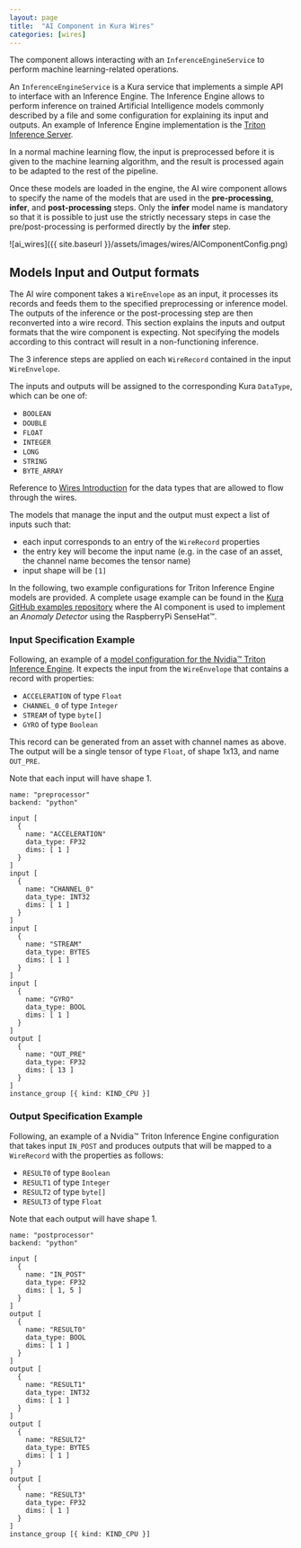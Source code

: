 ```yaml
---
layout: page
title:  "AI Component in Kura Wires"
categories: [wires]
---
```


The component allows interacting with an `InferenceEngineService` to perform machine learning-related operations.

An `InferenceEngineService` is a Kura service that implements a simple API to interface with an Inference Engine. The Inference Engine allows to perform inference on trained Artificial Intelligence models commonly described by a file and some configuration for explaining its input and outputs. An example of Inference Engine implementation is the [Triton Inference Server](https://developer.nvidia.com/nvidia-triton-inference-server). 

In a normal machine learning flow, the input is preprocessed before it is given to the machine learning algorithm, and the result is processed again to be adapted to the rest of the pipeline.

Once these models are loaded in the engine, the AI wire component allows to specify the name of the models that are used in the **pre-processing**, **infer**, and **post-processing** steps. Only the **infer** model name is mandatory so that it is possible to just use the strictly necessary steps in case the pre/post-processing is performed directly by the **infer** step.

![ai_wires]({{ site.baseurl }}/assets/images/wires/AIComponentConfig.png)

## Models Input and Output formats

The AI wire component takes a `WireEnvelope` as an input, it processes its records and feeds them to the specified preprocessing or inference model. The outputs of the inference or the post-processing step are then reconverted into a wire record. This section explains the inputs and output formats that the wire component is expecting. Not specifying the models according to this contract will result in a non-functioning inference.

The 3 inference steps are applied on each `WireRecord` contained in the input `WireEnvelope`.

The inputs and outputs will be assigned to the corresponding Kura `DataType`, which can be one of:
- `BOOLEAN`
- `DOUBLE`
- `FLOAT`
- `INTEGER`
- `LONG`
- `STRING`
-  `BYTE_ARRAY`

Reference to [Wires Introduction](./kura-wires-intro.html) for the data types that are allowed to flow through the wires.

The models that manage the input and the output must expect a list of inputs such that:
- each input corresponds to an entry of the `WireRecord` properties
- the entry key will become the input name (e.g. in the case of an asset, the channel name becomes the tensor name)
- input shape will be `[1]`

In the following, two example configurations for Triton Inference Engine models are provided. A complete usage example can be found in the [Kura GitHub examples repository](https://github.com/eclipse/kura/tree/develop/kura/examples) where the AI component is used to implement an *Anomaly Detector* using the RaspberryPi SenseHat&trade;.

### Input Specification Example

Following, an example of a [model configuration for the Nvidia™ Triton Inference Engine](https://github.com/triton-inference-server/server/blob/main/docs/model_configuration.md). It expects the input from the `WireEnvelope` that contains a record with properties:
- `ACCELERATION` of type `Float`
- `CHANNEL_0` of type `Integer`
- `STREAM` of type `byte[]`
- `GYRO` of type `Boolean`

This record can be generated from an asset with channel names as above. The output will be a single tensor of type `Float`, of shape 1x13, and name `OUT_PRE`.

Note that each input will have shape 1.

```
name: "preprocessor"
backend: "python"

input [
  {
    name: "ACCELERATION"
    data_type: FP32
    dims: [ 1 ]
  }
]
input [
  {
    name: "CHANNEL_0"
    data_type: INT32
    dims: [ 1 ]
  }
]
input [
  {
    name: "STREAM"
    data_type: BYTES
    dims: [ 1 ]
  }
]
input [
  {
    name: "GYRO"
    data_type: BOOL
    dims: [ 1 ]
  }
]
output [
  {
    name: "OUT_PRE"
    data_type: FP32
    dims: [ 13 ]
  }
]
instance_group [{ kind: KIND_CPU }]
```

### Output Specification Example

Following, an example of a  Nvidia™ Triton Inference Engine configuration that takes input `IN_POST` and produces outputs that will be mapped to a `WireRecord` with the properties as follows:
- `RESULT0` of type `Boolean`
- `RESULT1` of type `Integer`
- `RESULT2` of type `byte[]`
- `RESULT3` of type `Float`

Note that each output will have shape 1.

```
name: "postprocessor"
backend: "python"

input [
  {
    name: "IN_POST"
    data_type: FP32
    dims: [ 1, 5 ]
  }
]
output [
  {
    name: "RESULT0"
    data_type: BOOL
    dims: [ 1 ]
  }
]
output [
  {
    name: "RESULT1"
    data_type: INT32
    dims: [ 1 ]
  }
]
output [
  {
    name: "RESULT2"
    data_type: BYTES
    dims: [ 1 ]
  }
]
output [
  {
    name: "RESULT3"
    data_type: FP32
    dims: [ 1 ]
  }
]
instance_group [{ kind: KIND_CPU }]
```
